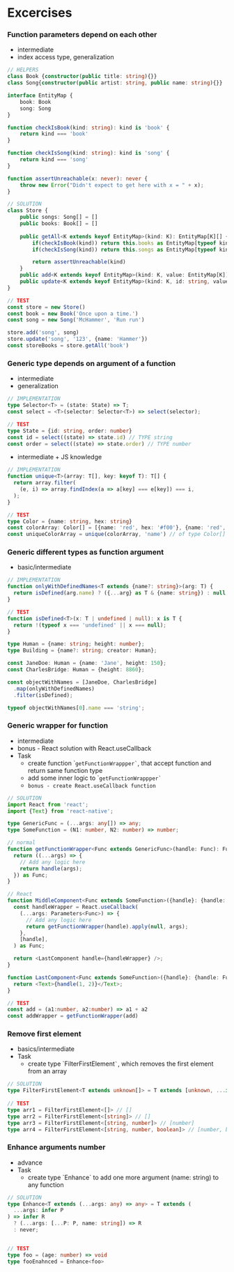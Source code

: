 # Excercises

### Function parameters depend on each other

* intermediate
* index access type, generalization

```typescript
// HELPERS
class Book {constructor(public title: string){}}
class Song{constructor(public artist: string, public name: string){}}

interface EntityMap {
    book: Book
    song: Song
}

function checkIsBook(kind: string): kind is 'book' {
    return kind === 'book'
}

function checkIsSong(kind: string): kind is 'song' {
    return kind === 'song'
}

function assertUnreachable(x: never): never {
    throw new Error("Didn't expect to get here with x = " + x);
}

// SOLUTION
class Store {
    public songs: Song[] = []
    public books: Book[] = []
    
    public getAll<K extends keyof EntityMap>(kind: K): EntityMap[K][] {
        if(checkIsBook(kind)) return this.books as EntityMap[typeof kind][]
        if(checkIsSong(kind)) return this.songs as EntityMap[typeof kind][]

        return assertUnreachable(kind)
    }
    public add<K extends keyof EntityMap>(kind: K, value: EntityMap[K]): void {}
    public update<K extends keyof EntityMap>(kind: K, id: string, value: Partial<EntityMap[K]>): void{}
}

// TEST
const store = new Store()
const book = new Book('Once upon a time.')
const song = new Song('McHammer', 'Run run')

store.add('song', song)
store.update('song', '123', {name: 'Hammer'})
const storeBooks = store.getAll('book')
```

### Generic type depends on argument of a function

* intermediate
* generalization

```typescript
// IMPLEMENTATION
type Selector<T> = (state: State) => T;
const select = <T>(selector: Selector<T>) => select(selector);

// TEST
type State = {id: string, order: number}
const id = select((state) => state.id) // TYPE string
const order = select((state) => state.order) // TYPE number

```

* intermediate + JS knowledge

```typescript
// IMPLEMENTATION
function unique<T>(array: T[], key: keyof T): T[] {
  return array.filter(
    (e, i) => array.findIndex(a => a[key] === e[key]) === i,
  );
}

// TEST
type Color = {name: string, hex: string}
const colorArray: Color[] = [{name: 'red', hex: '#f00'}, {name: 'red', hex: '#ff0000'}]
const uniqueColorArray = unique(colorArray, 'name') // of type Color[]
```

### Generic different types as function argument&#x20;

* basic/intermediate

```typescript
// IMPLEMENTATION
function onlyWithDefinedNames<T extends {name?: string}>(arg: T) {
  return isDefined(arg.name) ? ({...arg} as T & {name: string}) : null;
}

// TEST
function isDefined<T>(x: T | undefined | null): x is T {
  return !(typeof x === 'undefined' || x === null);
}

type Human = {name: string; height: number};
type Building = {name?: string; creator: Human};

const JaneDoe: Human = {name: 'Jane', height: 150};
const CharlesBridge: Human = {height: 8860};

const objectWithNames = [JaneDoe, CharlesBridge]
  .map(onlyWithDefinedNames)
  .filter(isDefined);

typeof objectWithNames[0].name === 'string';
```

### Generic wrapper for function

* intermediate
* bonus - React solution with React.useCallback
* Task
  * create function \``` getFunctionWrappper` ``, that accept function and return same function type
  * add some inner logic to \``` getFunctionWrappper` ``
  * `bonus - create React.useCallback function`

```typescript
// SOLUTION
import React from 'react';
import {Text} from 'react-native';

type GenericFunc = (...args: any[]) => any;
type SomeFunction = (N1: number, N2: number) => number;

// normal
function getFunctionWrapper<Func extends GenericFunc>(handle: Func): Func {
  return ((...args) => {
    // Add any logic here
    return handle(args);
  }) as Func;
}

// React
function MiddleComponent<Func extends SomeFunction>({handle}: {handle: Func}) {
  const handleWrapper = React.useCallback(
    (...args: Parameters<Func>) => {
      // Add any logic here
      return getFunctionWrapper(handle).apply(null, args);
    },
    [handle],
  ) as Func;

  return <LastComponent handle={handleWrapper} />;
}

function LastComponent<Func extends SomeFunction>({handle}: {handle: Func}) {
  return <Text>{handle(1, 2)}</Text>;
}

// TEST 
const add = (a1:number, a2:number) => a1 + a2
const addWrapper = getFunctionWrapper(add)

```

### Remove first element

* basics/intermediate
* Task
  * create type \`FilterFirstElement`` ` ``, which removes the first element from an array

```typescript
// SOLUTION
type FilterFirstElement<T extends unknown[]> = T extends [unknown, ...infer R] ? R : [];
        
// TEST
type arr1 = FilterFirstElement<[]> // []
type arr2 = FilterFirstElement<[string]> // []
type arr3 = FilterFirstElement<[string, number]> // [number]
type arr4 = FilterFirstElement<[string, number, boolean]> // [number, boolean]
```

### Enhance arguments number

* advance
* Task
  * create type \`Enhance\` to add one more argument (name: string) to any function

```typescript
// SOLUTION
type Enhance<T extends (...args: any) => any> = T extends (
  ...args: infer P
) => infer R
  ? (...args: [...P: P, name: string]) => R
  : never;


// TEST
type foo = (age: number) => void
type fooEnahnced = Enhance<foo>
```

